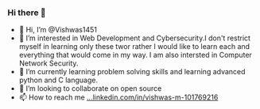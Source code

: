### Hi there 👋

- 👋 Hi, I’m @Vishwas1451
- 👀 I’m interested in Web Development and Cybersecurity.I don't restrict myself in learning only these twor rather I would like to learn each and everything that would come in my way. I am also intersted in Computer Network Security.
- 🌱 I’m currently learning problem solving skills and learning advanced python and C language.
- 💞️ I’m looking to collaborate on open source
- 📫 How to reach me [...linkedin.com/in/vishwas-m-101769216](https://www.linkedin.com/in/vishwas-m-101769216/)

<!---
Vishwas1451/Vishwas1451 is a ✨ special ✨ repository because its `README.md` (this file) appears on your GitHub profile.
You can click the Preview link to take a look at your changes.
--->

